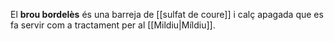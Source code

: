 El __brou bordelès__ és una barreja de [[sulfat de coure]] i calç apagada que es fa servir com a tractament per al [[Mildiu|Míldiu]].